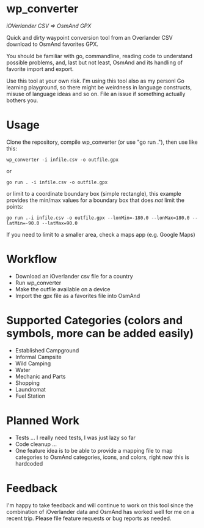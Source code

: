 # wp_converter

_iOVerlander CSV => OsmAnd GPX_

Quick and dirty waypoint conversion tool from an Overlander CSV download to OsmAnd favorites GPX.

You should be familiar with go, commandline, reading code to understand possible problems, and, last but not least, OsmAnd and its handling of favorite import and export.

Use this tool at your own risk. I'm using this tool also as my personl Go learning playground, so there might be weirdness in language constructs, misuse of language ideas and so on. File an issue if something actually bothers you.

# Usage

Clone the repository, compile wp_converter (or use "go run ."), then use like this:

```shell
wp_converter -i infile.csv -o outfile.gpx
```

or

```shell
go run . -i infile.csv -o outfile.gpx
```

or limit to a coordinate boundary box (simple rectangle), this example provides the min/max values for a boundary box that does _not_ limit the points:

```shell
go run .-i infile.csv -o outfile.gpx --lonMin=-180.0 --lonMax=180.0 --latMin=-90.0 --latMax=90.0
```

If you need to limit to a smaller area, check a maps app (e.g. Google Maps)

# Workflow

- Download an iOverlander csv file for a country
- Run wp_converter
- Make the outfile available on a device
- Import the gpx file as a favorites file into OsmAnd

# Supported Categories (colors and symbols, more can be added easily)

- Established Campground
- Informal Campsite
- Wild Camping
- Water
- Mechanic and Parts
- Shopping
- Laundromat
- Fuel Station

# Planned Work

- Tests ... I really need tests, I was just lazy so far
- Code cleanup ...
- One feature idea is to be able to provide a mapping file to map categories to OsmAnd categories, icons, and colors, right now this is hardcoded

# Feedback

I'm happy to take feedback and will continue to work on this tool since the combination of iOverlander data and OsmAnd has worked well for me on a recent trip. Please file feature requests or bug reports as needed.
